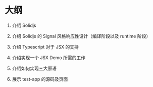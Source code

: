 # 大纲

1. 介绍 Solidjs

2. 介绍 Solidjs 的 Signal 风格响应性设计（编译阶段以及 runtime 阶段）

3. 介绍 Typescript 对于 JSX 的支持

4. 介绍实现一个 JSX Demo 所需的工作

5. 介绍如何实现三大原语

6. 展示 test-app 的源码及页面
